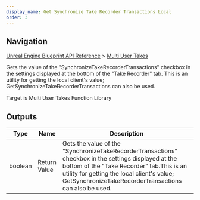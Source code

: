 ```yaml
---
display_name: Get Synchronize Take Recorder Transactions Local
order: 3
---
```

## Navigation

[Unreal Engine Blueprint API Reference](https://dev.epicgames.com/documentation/en-us/unreal-engine/BlueprintAPI) > [Multi User Takes](https://dev.epicgames.com/documentation/en-us/unreal-engine/BlueprintAPI/MultiUserTakes)

Gets the value of the "SynchronizeTakeRecorderTransactions" checkbox in the settings displayed at the bottom of the "Take Recorder" tab.
This is an utility for getting the local client's value; GetSynchronizeTakeRecorderTransactions can also be used.

Target is Multi User Takes Function Library

## Outputs

| Type | Name | Description |
| --- | --- | --- |
| boolean | Return Value | Gets the value of the "SynchronizeTakeRecorderTransactions" checkbox in the settings displayed at the bottom of the "Take Recorder" tab.This is an utility for getting the local client's value; GetSynchronizeTakeRecorderTransactions can also be used. |
